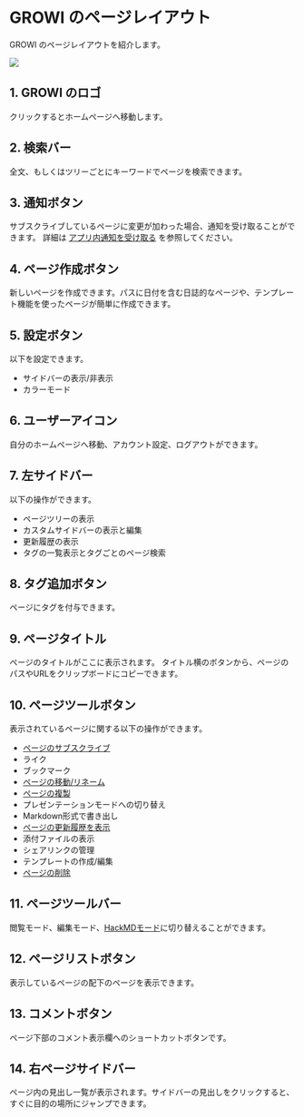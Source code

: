 # GROWI のページレイアウト

GROWI のページレイアウトを紹介します。

![](/assets/images/page_layout.png)

## 1. GROWI のロゴ

クリックするとホームページへ移動します。

## 2. 検索バー

全文、もしくはツリーごとにキーワードでページを検索できます。

## 3. 通知ボタン

サブスクライブしているページに変更が加わった場合、通知を受け取ることができます。
詳細は [アプリ内通知を受け取る](/ja/guide/features/in-app-notification.html) を参照してください。

## 4. ページ作成ボタン

新しいページを作成できます。パスに日付を含む日誌的なページや、テンプレート機能を使ったページが簡単に作成できます。

## 5. 設定ボタン

以下を設定できます。

- サイドバーの表示/非表示
- カラーモード

## 6. ユーザーアイコン

自分のホームページへ移動、アカウント設定、ログアウトができます。

## 7. 左サイドバー

以下の操作ができます。

- ページツリーの表示
- カスタムサイドバーの表示と編集
- 更新履歴の表示
- タグの一覧表示とタグごとのページ検索

## 8. タグ追加ボタン

ページにタグを付与できます。

## 9. ページタイトル

ページのタイトルがここに表示されます。
タイトル横のボタンから、ページのパスやURLをクリップボードにコピーできます。

## 10. ページツールボタン

表示されているページに関する以下の操作ができます。

- [ページのサブスクライブ](/ja/guide/features/in-app-notification.html)
- ライク
- ブックマーク
- [ページの移動/リネーム](/ja/guide/features/page_operation.html)
- [ページの複製](/ja/guide/features/page_operation.html)
- プレゼンテーションモードへの切り替え
- Markdown形式で書き出し
- [ページの更新履歴を表示](/ja/guide/features/history.html)
- 添付ファイルの表示
- シェアリンクの管理
- テンプレートの作成/編集
- [ページの削除](/ja/guide/features/page_operation.html)

## 11. ページツールバー

閲覧モード、編集モード、[HackMDモード](/ja/guide/features/hackmd.html)に切り替えることができます。

## 12. ページリストボタン

表示しているページの配下のページを表示できます。

## 13. コメントボタン

ページ下部のコメント表示欄へのショートカットボタンです。

## 14. 右ページサイドバー

ページ内の見出し一覧が表示されます。サイドバーの見出しをクリックすると、すぐに目的の場所にジャンプできます。
